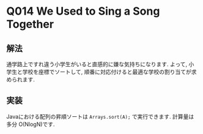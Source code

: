 # Q014 We Used to Sing a Song Together

## 解法
通学路上ですれ違う小学生がいると直感的に嫌な気持ちになります. よって, 小学生と学校を座標でソートして, 順番に対応付けると最適な学校の割り当てが求められます.

## 実装
Javaにおける配列の昇順ソートは `Arrays.sort(A);` で実行できます. 計算量は多分 O(NlogN)です. 